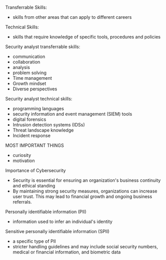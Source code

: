 Transferrable Skills:
- skills from other areas that can apply to different careers

Technical Skills:
- skills that require knowledge of specific tools, procedures and policies

Security analyst transferrable skills:
- communication
- collaboration
- analysis
- problem solving
- Time management
- Growth mindset
- Diverse perspectives

Security analyst technical skills:
- programming languages
- security information and event management (SIEM) tools
- digital forensics
- Intrusion detection systems (IDSs)
- Threat landscape knowledge
- Incident response

MOST IMPORTANT THINGS
- curiosity
- motivation

Importance of Cybersecurity
- Security is essential for ensuring an organization's business continuity and ethical standing
- By maintaining strong security measures, organizations can increase user trust. This may lead to financial growth and ongoing business referrals.


Personally identifiable information (PII)
-  information used to infer an individual's identity

Sensitive personally identifiable information (SPII)
- a specific type of PII
- stricter handling guidelines and may include social security numbers, medical or financial information, and biometric data
